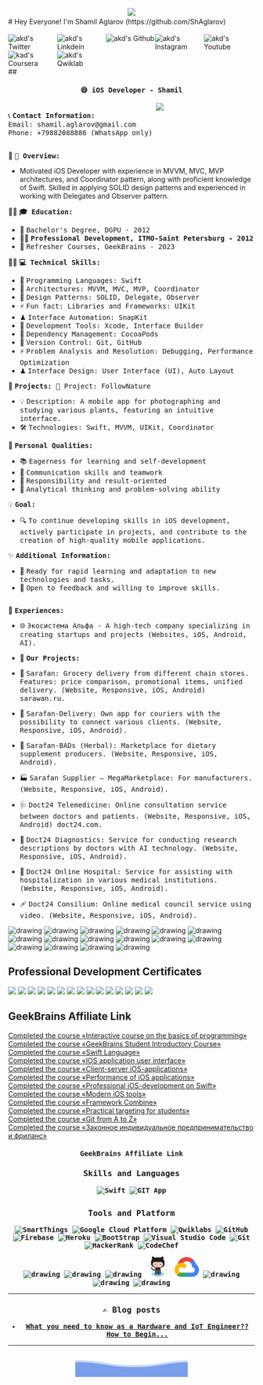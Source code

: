 <div id="header" align="center">
  <img src="https://media.giphy.com/media/v1.Y2lkPTc5MGI3NjExbDd2M2d4OGV5dWU2ZHF1aDV0bGRzajlhOGtpdXVweDAxaG5mMngyaCZlcD12MV9pbnRlcm5hbF9naWZfYnlfaWQmY3Q9Zw/QxPXEfL12qD9vDvT0E/giphy.gif" width="900"/>
</div>
# Hey Everyone! I'm Shamil Aglarov (https://github.com/ShAglarov)
<br><br>
<a href="https://twitter.com/AglarovSam12761">
  <img align="left" alt="akd's Twitter" width="100px" src="https://img.shields.io/badge/Twitter-1DA1F2?style=for-the-badge&logo=Twitter&logoColor=white" />
</a>
<a href="https://www.linkedin.com/in/shamil-aglarov-66a48026b/">
  <img align="left" alt="akd's Linkdein" width="100px" src="https://img.shields.io/badge/Linkedin-0A66C2?style=for-the-badge&logo=Linkedin&logoColor=white" />
</a>
<a href="https://github.com/ShAglarov">
  <img align="left" alt="akd's Github" width="100px" src="https://img.shields.io/badge/Github-181717?style=for-the-badge&logo=Github&logoColor=white" />
</a>
<a href="https://www.instagram.com/shamil.aglarov05/">
  <img align="left" alt="akd's Instagram" width="100px" src="https://img.shields.io/badge/Instagram-E4405F?style=for-the-badge&logo=instagram&logoColor=white" />
</a>
<a href="https://www.youtube.com/channel/UCFyDiS3Z-tEVRYgBeS57jOw">
  <img align="left" alt="akd's Youtube" width="100px" src="https://img.shields.io/badge/YouTube-FF0000?style=for-the-badge&logo=YouTube&logoColor=white" />
</a>
<br><br>
<a href="https://www.facebook.com/shamil.aglarov.7/">
  <img align="left" alt="kad's Coursera" width="100px" src="https://media1.giphy.com/media/xpUtJjsEFZk7EcwPLs/giphy.gif?cid=ecf05e475ijfu4qecjc2e1qiligae7a52rhugompiwdm46r5&ep=v1_gifs_related&rid=giphy.gif&ct=s" />
</a>
<a href="https://t.me/freeman0077">
  <img align="left" alt="akd's Qwiklab" width="100px" src="https://media3.giphy.com/media/DUXzmdy2naQa0UTtNn/giphy.gif?cid=ecf05e47l75ma7ur7bfsyutpiqyjbx3e7n1xry8tm1f4judw&ep=v1_stickers_search&rid=giphy.gif&ct=s" />
</a>
<br><br>
## <p align="center"><h4 align="center"><samp> 😄 iOS Developer - Shamil </samp></h4></p>
<div>
<img align="right" src="https://media3.giphy.com/media/5xaOcLwijfQN4bm2LV6/giphy.gif?cid=ecf05e47wf343sqag540udb0eo45duqixossgv70a3yhiw2z&ep=v1_gifs_related&rid=giphy.gif&ct=g" width="40%"/>
  <br>
 📞 <samp><b> Contact Information:</b>  <br>
 Email:     shamil.aglarov@gmail.com</b>  <br>
 Phone:     +79882088886 (WhatsApp only)</b>  <br>
</div>

##
👷 <samp><b>🌟 Overview: </b>
- Motivated iOS Developer with experience in MVVM, MVC, MVP architectures, and Coordinator pattern, along with proficient knowledge of Swift. Skilled in applying SOLID design patterns and experienced in working with Delegates and Observer pattern. </b>

👨‍🎓 <samp><b>🎓 Education: </b>
- 🔭 <samp>Bachelor's Degree, DGPU - 2012
- 🧑🏽 <samp><b>Professional Development, ITMO-Saint Petersburg - 2012</b>
- 🥇 <samp>Refresher Courses, GeekBrains - 2023

👨‍🎓 <samp><b>💻 Technical Skills: </b>
- 💼 <samp>Programming Languages: Swift
- 💬 <samp>Architectures: MVVM, MVC, MVP, Coordinator
- 🤔 <samp>Design Patterns: SOLID, Delegate, Observer
- ⚡ <samp>Fun fact: Libraries and Frameworks: UIKit
- ♟ <samp>Interface Automation: SnapKit
- 💼 <samp>Development Tools: Xcode, Interface Builder
- 💬 <samp>Dependency Management: CocoaPods
- 🤔 <samp>Version Control: Git, GitHub
- ⚡ <samp>Problem Analysis and Resolution: Debugging, Performance Optimization
- ♟ <samp>Interface Design: User Interface (UI), Auto Layout

🚀 <samp><b> Projects: </b>
🌿 Project: FollowNature
- 💡 <samp>Description: A mobile app for photographing and studying various plants, featuring an intuitive interface.
- 🛠 <samp>Technologies: Swift, MVVM, UIKit, Coordinator

👤 <samp><b> Personal Qualities: </b>
- 📚 <samp>Eagerness for learning and self-development
- 🤝 <samp>Communication skills and teamwork
- 🎯 <samp>Responsibility and result-oriented
- 🧠 <samp>Analytical thinking and problem-solving ability

💡 <samp><b>  Goal: </b>
- 🔍 <samp>To continue developing skills in iOS development, actively participate in projects, and contribute to the creation of high-quality mobile applications.

✨ <samp><b> Additional Information: </b>
- 🌱 <samp>Ready for rapid learning and adaptation to new technologies and tasks.
- 🔄 <samp>Open to feedback and willing to improve skills.

##

🏢 <samp><b> Experiences: </b>
- 🌐 <samp>Экосистема Альфа - A high-tech company specializing in creating startups and projects (Websites, iOS, Android, AI).

- 🏢 <samp><b> Our Projects: </b>
- 🛒 <samp>Sarafan: Grocery delivery from different chain stores. Features: price comparison, promotional items, unified delivery. (Website, Responsive, iOS, Android) sarawan.ru.
- 🚚 <samp>Sarafan-Delivery: Own app for couriers with the possibility to connect various clients. (Website, Responsive, iOS, Android).
- 🌿 <samp>Sarafan-BADs (Herbal): Marketplace for dietary supplement producers. (Website, Responsive, iOS, Android).
- 🏭 <samp>Sarafan Supplier – MegaMarketplace: For manufacturers. (Website, Responsive, iOS, Android).
- 🩺 <samp>Doct24 Telemedicine: Online consultation service between doctors and patients. (Website, Responsive, iOS, Android) doct24.com.
- 🔬 <samp>Doct24 Diagnostics: Service for conducting research descriptions by doctors with AI technology. (Website, Responsive, iOS, Android).
- 🏥 <samp>Doct24 Online Hospital: Service for assisting with hospitalization in various medical institutions. (Website, Responsive, iOS, Android).
- 🩹 <samp>Doct24 Consilium: Online medical council service using video. (Website, Responsive, iOS, Android).

<img src="https://gbcdn.mrgcdn.ru/uploads/basiccourse/3993/image/e5eff30ba61d5895f351faf3c781fc5d.svg" alt="drawing" width="50"/> <img src="https://gbcdn.mrgcdn.ru/uploads/basiccourse/3993/image/e5eff30ba61d5895f351faf3c781fc5d.svg" alt="drawing" width="50"/> <img src="https://gbcdn.mrgcdn.ru/uploads/basiccourse/3993/image/e5eff30ba61d5895f351faf3c781fc5d.svg" alt="drawing" width="50"/> <img src="https://gbcdn.mrgcdn.ru/uploads/basiccourse/3993/image/e5eff30ba61d5895f351faf3c781fc5d.svg" alt="drawing" width="50"/> <img src="https://gbcdn.mrgcdn.ru/uploads/basiccourse/3993/image/e5eff30ba61d5895f351faf3c781fc5d.svg" alt="drawing" width="50"/> <img src="https://gbcdn.mrgcdn.ru/uploads/basiccourse/3993/image/e5eff30ba61d5895f351faf3c781fc5d.svg" alt="drawing" width="50"/> <img src="https://gbcdn.mrgcdn.ru/uploads/basiccourse/3993/image/e5eff30ba61d5895f351faf3c781fc5d.svg" alt="drawing" width="50"/> <img src="https://gbcdn.mrgcdn.ru/uploads/basiccourse/3993/image/e5eff30ba61d5895f351faf3c781fc5d.svg" alt="drawing" width="50"/> <img src="https://gbcdn.mrgcdn.ru/uploads/basiccourse/3993/image/e5eff30ba61d5895f351faf3c781fc5d.svg" alt="drawing" width="50"/> <img src="https://gbcdn.mrgcdn.ru/uploads/basiccourse/3993/image/e5eff30ba61d5895f351faf3c781fc5d.svg" alt="drawing" width="50"/> <img src="https://gbcdn.mrgcdn.ru/uploads/basiccourse/3993/image/e5eff30ba61d5895f351faf3c781fc5d.svg" alt="drawing" width="50"/> <img src="https://gbcdn.mrgcdn.ru/uploads/basiccourse/3993/image/e5eff30ba61d5895f351faf3c781fc5d.svg" alt="drawing" width="50"/> <img src="https://gbcdn.mrgcdn.ru/uploads/basiccourse/3993/image/e5eff30ba61d5895f351faf3c781fc5d.svg" alt="drawing" width="50"/> <img src="https://gbcdn.mrgcdn.ru/uploads/basiccourse/3993/image/e5eff30ba61d5895f351faf3c781fc5d.svg" alt="drawing" width="50"/> <img src="https://gbcdn.mrgcdn.ru/uploads/basiccourse/3993/image/e5eff30ba61d5895f351faf3c781fc5d.svg" alt="drawing" width="50"/> <img src="https://gbcdn.mrgcdn.ru/uploads/basiccourse/3993/image/e5eff30ba61d5895f351faf3c781fc5d.svg" alt="drawing" width="50"/> 

## Professional Development Certificates

<p align="left">
<img src="https://sun9-46.userapi.com/impg/bmMigch7J_ROpYgVp-ko6NDzaG1DXxZfQqMg5A/zYQ1kTmJzq4.jpg?size=721x512&quality=95&sign=0f79c8a7bd957a88f1a48d4822d03f88&c_uniq_tag=NLyfh0C1ETZON1qEve7pYVdzytWlIzty_vI1usyZuAA&type=album" width="31%)" width="31%"/>
<img src="https://sun9-80.userapi.com/impg/LNrQ2gMj4ZLbTRDXfmE47NgRJmugX493JBi-BA/f-V3QV52ktU.jpg?size=722x513&quality=95&sign=4813e8bbe1509363fa3c52f3f5da1346&c_uniq_tag=1S8Oxh43AFdMyrEg2y8EBF7RmyMj_WzfpShoqkBMRt4&type=album)" width="31%"/>
<img src="https://sun9-25.userapi.com/impg/6S-V0GzMZHQvOMqNeu-_qzhKpRwYdRUO5k3Lcw/kn6qhCg6E7w.jpg?size=722x515&quality=95&sign=ccf606c772a7de6581ca9a5c3d5382a9&c_uniq_tag=tB4GIlOxkEfvU7Dr6-LilHsjEYjCFQ4btT6uQyull5o&type=album" width="31%"/>
<img src="https://sun9-46.userapi.com/impg/bmMigch7J_ROpYgVp-ko6NDzaG1DXxZfQqMg5A/zYQ1kTmJzq4.jpg?size=721x512&quality=95&sign=0f79c8a7bd957a88f1a48d4822d03f88&c_uniq_tag=NLyfh0C1ETZON1qEve7pYVdzytWlIzty_vI1usyZuAA&type=album" width="31%"/>
<img src="https://sun9-80.userapi.com/impg/LNrQ2gMj4ZLbTRDXfmE47NgRJmugX493JBi-BA/f-V3QV52ktU.jpg?size=722x513&quality=95&sign=4813e8bbe1509363fa3c52f3f5da1346&c_uniq_tag=1S8Oxh43AFdMyrEg2y8EBF7RmyMj_WzfpShoqkBMRt4&type=album" width="31%"/>
<img src="https://sun9-25.userapi.com/impg/6S-V0GzMZHQvOMqNeu-_qzhKpRwYdRUO5k3Lcw/kn6qhCg6E7w.jpg?size=722x515&quality=95&sign=ccf606c772a7de6581ca9a5c3d5382a9&c_uniq_tag=tB4GIlOxkEfvU7Dr6-LilHsjEYjCFQ4btT6uQyull5o&type=album" width="31%"/>
<img src="https://sun9-66.userapi.com/impg/pjmsOiPsVrzQRWeovmA1O80MU5FN_KSi9dWTQQ/P0fOnwwYjtY.jpg?size=722x513&quality=95&sign=9f99ddcad4a72e630fc6a4ce3aed3df1&c_uniq_tag=g2xSwBsG7rprhvxkvfzQw2-txxTrDbdvOwmfOVZWzbU&type=album" width="31%"/>
<img src="https://sun9-46.userapi.com/impg/bmMigch7J_ROpYgVp-ko6NDzaG1DXxZfQqMg5A/72qpkMRnSOE.jpg?size=721x512&quality=95&sign=7565f7da41629e5606539a60039ba460&c_uniq_tag=hUZ6yNQkqPgRasudqyD-Ys1wkF4wc36D9TIfqBIJ4ts&type=album" width="31%"/>
<img src="https://sun9-22.userapi.com/impg/-qciBJubjBTf9wN28BqwI7M973vfrN1axg-9ww/welMTOTXDuM.jpg?size=721x512&quality=95&sign=a3f7dd234a8a66275880fcfe53577535&c_uniq_tag=x2Oujg47l3mXMFaU-qf88QpvEinR3VNC_9a2sspPxMo&type=album" width="31%"/>
<img src="https://sun9-56.userapi.com/impg/QC6_aOu-gLXsJXQSM2VBLWYyBmxFrWL9VhUpWg/K202dUgHzYw.jpg?size=722x513&quality=95&sign=51c4b0d4023f7b85ceb5bcc1b780dbc1&c_uniq_tag=vUQp069oHvFdl53YEIazs3pF7fOw878aGjBuzV4dDss&type=album" width="31%"/>
<img src="https://sun9-54.userapi.com/impg/v7oe-tkhr7xAveL4eVthefQhmt3Lz3bZ1AXEfw/wmzS80b69BY.jpg?size=720x512&quality=95&sign=c9ea63df8a3a1cba74d3280a899b7ec6&c_uniq_tag=8_e9EqAHSpXZIUA-F9ASGzcGnRkKtv8asN8TrLWFxYw&type=album" width="31%"/>
<img src="https://sun9-63.userapi.com/impg/N-xVuGa-h0AHh0EqynpjnZizE2CG9F3pzVoBGw/ZT9m1ImV6uQ.jpg?size=719x511&quality=95&sign=3dfa17cf3455cadce7d8c1913f4b6c88&c_uniq_tag=IuugYGhq9SRK0o3QUFZBxPiA6jRLddxfaltiz_gxmXo&type=album" width="31%"/>
<img src="https://sun9-13.userapi.com/impg/pynD8q_4VGxjVWotUoY_A1otB3w4Mrk89RD2dQ/LZNFBVFmfjc.jpg?size=720x511&quality=95&sign=62ebd3b2c050e684c544c8f6550809ae&c_uniq_tag=4CrxCnuF41vw8pYpLl96ECpZmH_o04tzZ0yXCYnmuTA&type=album" width="31%"/>
<img src="https://sun9-13.userapi.com/impg/u-InrMxWo2LpcM8LxEGrwof2sadq8JaE5Z3uzw/1ivMOU3LBXA.jpg?size=720x510&quality=95&sign=ad4ff7c6db495c26b5f8fc5d5d69a534&c_uniq_tag=-2mvSD401NffEXF5xkC-EpSBsn8OhUUm2u_LM00rldw&type=album" width="31%"/>
<img src="https://sun9-51.userapi.com/impg/naoosKSrQLz0zAW1iSiMwifwf82bvW3MdZB-GQ/41CZ0l_ps8c.jpg?size=719x511&quality=95&sign=cfc4af28080b25d78dab8446fa3f1657&c_uniq_tag=_DZbSGdT1ndJtgkrPGbfpmxF-t4XBZyEXR8Z3ka5Xoc&type=album" width="31%"/>

<!-- сертификаты сюда -->

## GeekBrains Affiliate Link

[Completed the course «Interactive course on the basics of programming»](https://gb.ru/go/jGjf0X)  
[Completed the course «GeekBrains Student Introductory Course»](https://gb.ru/go/asqb0d)  
[Completed the course «Swift Language»](https://gb.ru/go/Ascm4q)  
[Completed the course «IOS application user interface»](https://gb.ru/go/bU-~oO)  
[Completed the course «Client-server iOS-applications»](https://gb.ru/go/ksEKsT)  
[Completed the course «Performance of iOS applications»](https://gb.ru/go/0J1APX)  
[Completed the course «Professional iOS-development on Swift»](https://gb.ru/go/pOS~us)  
[Completed the course «Modern iOS tools»](https://gb.ru/go/w-fPO3)  
[Completed the course «Framework Combine»](https://gb.ru/go/mv5sIz)  
[Completed the course «Practical targeting for students»](https://gb.ru/go/iy7qW6)  
[Completed the course «Git from A to Z»](https://gb.ru/go/jgQJCk)  
[Completed the course «Законное индивидуальное предпринимательство и фриланс»](https://gb.ru/go/3EfTEa)

 <p align="center"><h4 align="center"><samp>  GeekBrains Affiliate Link

<samp><b>  </b>

<h3><b><samp>Skills and Languages</samp></b></h3>

![Swift](https://media1.giphy.com/media/9Ods1tgIQ91LjfhB0n/giphy.gif?cid=ecf05e475ebd59o8vvxyxgj8b59otqki3y5351k7l24h9lz6&ep=v1_stickers_search&rid=giphy.gif&ct=s)
![GIT App](https://media1.giphy.com/media/iJWXxAr2Za6EtN2Row/200w.webp?cid=ecf05e47bqvtcqxz7g91jvfmuxocdcrq9jwr7hxhrv4krcat&ep=v1_gifs_related&rid=200w.webp&ct=s)

<span>
    
##
<h3><b><samp>Tools and Platform</samp></b></h3>

![SmartThings](https://img.shields.io/badge/SmartThings-777BB4?style=flat-square&logo=SmartThings&logoColor=white)
![Google Cloud Platform](https://img.shields.io/badge/Google_Cloud-4285F4?style=flat-square&logo=google-cloud&logoColor=white)
![Qwiklabs](https://img.shields.io/badge/Qwiklabs-F5CD0E?style=flat-square&logo=Qwiklabs&logoColor=800000)
![GitHub](https://img.shields.io/badge/GitHub-181717?style=flat-square&logo=github)
![Firebase](https://img.shields.io/badge/Firebase-ffcb2c?style=flat-square&logo=Firebase&logoColor=DD1100)
![Heroku](https://img.shields.io/badge/Heroku-430098?style=flat-square&logo=Heroku&logoColor=white)
![BootStrap](https://img.shields.io/badge/Bootstrap-7952B3?style=flat-square&logo=bootstrap&logoColor=white)
![Visual Studio Code](https://img.shields.io/badge/Visual_Studio_Code-007ACC?style=flat-square&logo=Visual-Studio-Code&logoColor=white)
![Git](https://img.shields.io/badge/Git-F05032?style=flat-square&logo=Git&logoColor=white)
![HackerRank](https://img.shields.io/badge/HackerRank-107C10?style=flat-square&logo=HackerRank&logoColor=black)
![CodeChef](https://img.shields.io/badge/CodeChef-5B4638?style=flat-square&logo=CodeChef&logoColor=white)
  
<span>
<img src="https://github.com/amandewatnitrr/amandewatnitrr/blob/main/imgs/bootstrap-5-1.svg" alt="drawing" width="50"/>
<img src="https://github.com/amandewatnitrr/amandewatnitrr/blob/main/imgs/firebase-1.svg" alt="drawing" width="30"/>
<img src="https://github.com/amandewatnitrr/amandewatnitrr/blob/main/imgs/git-icon.svg" alt="drawing" width="40"/>
<img src="https://github.com/amandewatnitrr/amandewatnitrr/blob/main/imgs/Octocat.png" alt="drawing" width="50"/>
<img src="https://github.com/amandewatnitrr/amandewatnitrr/blob/main/imgs/google-cloud-1.svg" alt="drawing" width="50"/>
<img src="https://github.com/amandewatnitrr/amandewatnitrr/blob/main/imgs/hackerrank.svg" alt="drawing" width="50"/>
<img src="https://github.com/amandewatnitrr/amandewatnitrr/blob/main/imgs/visual-studio-code.svg" alt="drawing" width="40"/>
<img src="https://github.com/amandewatnitrr/amandewatnitrr/blob/main/imgs/heroku-4.svg" alt="drawing" width="40"/>
</span>
<hr> 

### ✍️ Blog posts
<!-- BLOG-POST-LIST:START -->
- [What you need to know as a Hardware and IoT Engineer?? How to Begin...](https://medium.com/@amandewatnitrr/what-you-need-to-know-as-a-hardware-and-iot-engineer-how-to-begin-f85ef44b06a?source=rss-e69b5e669025------2)
<!-- BLOG-POST-LIST:END -->
<hr>

![](https://github.com/amandewatnitrr/amandewatnitrr/blob/main/imgs/bottom_header.svg)
